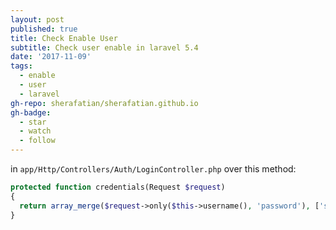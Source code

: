 ```yaml
---
layout: post
published: true
title: Check Enable User
subtitle: Check user enable in laravel 5.4
date: '2017-11-09'
tags:
  - enable
  - user
  - laravel
gh-repo: sherafatian/sherafatian.github.io
gh-badge:
  - star
  - watch
  - follow
---
```

in `app/Http/Controllers/Auth/LoginController.php` over this method:

```php
protected function credentials(Request $request)
{
  return array_merge($request->only($this->username(), 'password'), ['status' => 1]);
}
```
